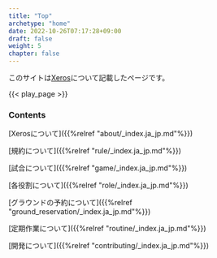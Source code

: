 ```yaml
---
title: "Top"
archetype: "home"
date: 2022-10-26T07:17:28+09:00
draft: false
weight: 5
chapter: false
---
```

このサイトは[Xeros](<https://tmhub.jp/teams/37796/intro>)について記載したページです。

{{< play_page >}}

### Contents

[Xerosについて]({{%relref "about/_index.ja_jp.md"%}})

[規約について]({{%relref "rule/_index.ja_jp.md"%}})

[試合について]({{%relref "game/_index.ja_jp.md"%}})

[各役割について]({{%relref "role/_index.ja_jp.md"%}})

[グラウンドの予約について]({{%relref "ground_reservation/_index.ja_jp.md"%}})

[定期作業について]({{%relref "routine/_index.ja_jp.md"%}})

[開発について]({{%relref "contributing/_index.ja_jp.md"%}})
